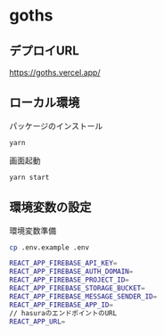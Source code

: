 
# goths

## デプロイURL

https://goths.vercel.app/

## ローカル環境

パッケージのインストール
```
yarn
```

画面起動
```bash
yarn start
```

## 環境変数の設定

環境変数準備
```bash
cp .env.example .env
```

```bash
REACT_APP_FIREBASE_API_KEY=
REACT_APP_FIREBASE_AUTH_DOMAIN=
REACT_APP_FIREBASE_PROJECT_ID=
REACT_APP_FIREBASE_STORAGE_BUCKET=
REACT_APP_FIREBASE_MESSAGE_SENDER_ID=
REACT_APP_FIREBASE_APP_ID=
// hasuraのエンドポイントのURL
REACT_APP_URL=
```


